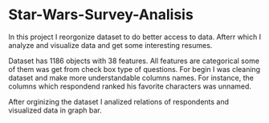 # Star-Wars-Survey-Analisis

In this project I reorgonize dataset to do better access to data. Afterr which I analyze and visualize data and get some interesting resumes. 

Dataset has 1186 objects with 38 features. All features are categorical some of them was get from check box type of questions. 
For begin I was cleaning dataset and make more understandable columns names. For instance, the columns which respondend ranked his favorite
characters was unnamed. 

After orginizing the dataset I analized relations of respondents and visualized data in graph bar.
